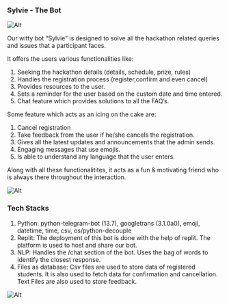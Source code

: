 ### Sylvie - The Bot
![Alt](images/SylvieTheBot.jpeg)

Our witty bot “Sylvie” is designed to solve all the hackathon related queries and issues that a participant faces. 

It offers the users various functionalities like:
1) Seeking the hackathon details (details, schedule, prize, rules)
2) Handles the registration process (register,confirm and even cancel)
3) Provides resources to the user.
4) Sets a reminder for the user based on the custom date and time entered.
5) Chat feature which provides solutions to all the FAQ’s.

Some feature which acts as an icing on the cake are:
1) Cancel registration
2) Take feedback from the user if he/she cancels the registration.
3) Gives all the latest updates and announcements that the admin sends.
4) Engaging messages that use emojis.
5) Is able to understand any language that the user enters.

Along with all these functionalitites, it acts as a fun & motivating friend who is always there throughout the interaction.

![Alt](images/FlowChart.png)

### Tech Stacks
1. Python: python-telegram-bot (13.7), googletrans (3.1.0a0), emoji, datetime, time, csv, os/python-decouple
2. Replit: The deployment of this bot is done with the help of replit. The platform is used to host and share our bot.
3. NLP: Handles the /chat section of the bot. Uses the bag of words to identify the closest response.
4. Files as database: 
Csv files are used to store data of registered students. It is also used to fetch data for confirmation and cancellation. 
Text Files are also used to store feedback.

![Alt](images/WorkingBot.png)
